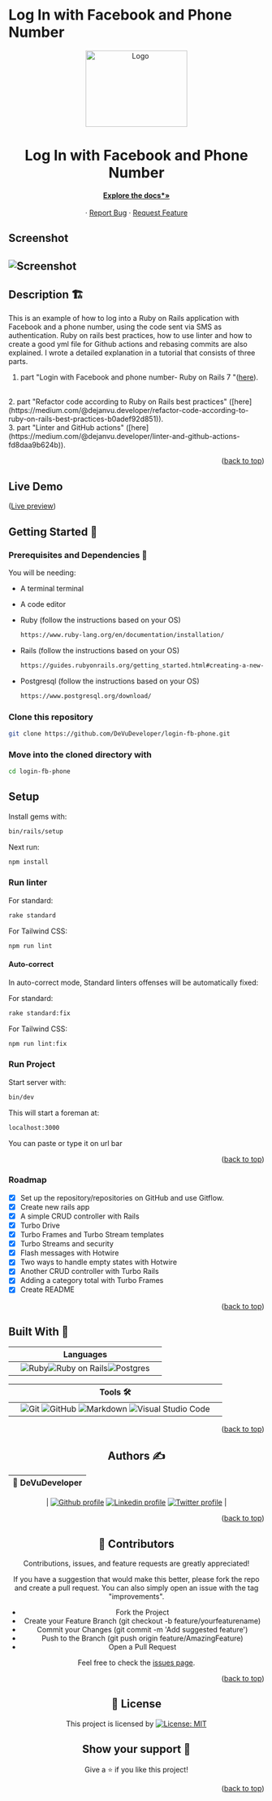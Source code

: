 # Log In with Facebook and Phone Number

<!-- PROJECT LOGO -->
<div align="center">
  <a href="https://github.com/DeVuDeveloper/login-fb-phone">
    <img src="app/assets/images/logo.png" alt="Logo" width="200" height="150">
  </a>

  <h1 align="center">Log In with Facebook and Phone Number</h1>

  <p align="center">
   
  <a href="https://github.com/DeVuDeveloper/login-fb-phone/#readme"><strong>Explore the docs*»</strong></a>
    <br />
    <br />
    ·
    <a href="https://github.com/DeVuDeveloper/login-fb-phone/issues/1">Report Bug</a>
    ·
    <a href="https://github.com/DeVuDeveloper/login-fb-phone/issues/1">Request Feature</a>
  </p>
</div>

## Screenshot

## ![Screenshot](app/assets/images//screenshot.png)


## Description 🏗️

This is an example of how to log into a Ruby on Rails application with Facebook and a phone number, using the code sent via SMS as authentication. Ruby on rails best practices, how to use linter and how to create a good yml file for Github actions and rebasing commits are also explained.
I wrote a detailed explanation in a tutorial that consists of three parts.
<br />
1. part "Login with Facebook and phone number- Ruby on Rails 7 "([here](https://medium.com/@dejanvu.developer/login-with-facebook-and-phone-number-ruby-on-rails-7-83b4e484fb35)).
<br />
2. part "Refactor code according to Ruby on Rails best practices" ([here](https://medium.com/@dejanvu.developer/refactor-code-according-to-ruby-on-rails-best-practices-b0adef92d851)).
<br />
3. part "Linter and GitHub actions" ([here](https://medium.com/@dejanvu.developer/linter-and-github-actions-fd8daa9b624b)).

<p align="right">(<a href="#top">back to top</a>)</p>

## Live Demo

([Live preview]())

## Getting Started 🏁

### Prerequisites and Dependencies 📜

You will be needing:

- A terminal terminal
- A code editor
- Ruby (follow the instructions based on your OS)
  ```bash
  https://www.ruby-lang.org/en/documentation/installation/
  ```
- Rails (follow the instructions based on your OS)

  ```bash
  https://guides.rubyonrails.org/getting_started.html#creating-a-new-rails-project-installing-rails
  ```

- Postgresql (follow the instructions based on your OS)
  ```bash
  https://www.postgresql.org/download/
  ```

### Clone this repository

```bash
git clone https://github.com/DeVuDeveloper/login-fb-phone.git
```

### Move into the cloned directory with

```bash
cd login-fb-phone

```

## Setup

Install gems with:

```bash
bin/rails/setup
```

Next run:

```bash
npm install
```

### Run linter

For standard:

```bash
rake standard
```
For Tailwind CSS:

```bash
npm run lint
```

#### Auto-correct

In auto-correct mode, Standard linters offenses will be automatically fixed:

For standard:

```bash
rake standard:fix
```

For Tailwind CSS:

```bash
npm run lint:fix
```

### Run Project

Start server with:

```bash
bin/dev
```

This will start a foreman at:

```bash
localhost:3000
```

You can paste or type it on url bar

<p align="right">(<a href="#top">back to top</a>)</p>

<!-- ROADMAP -->

### Roadmap

- [x] Set up the repository/repositories on GitHub and use Gitflow.
- [x] Create new rails app
- [x] A simple CRUD controller with Rails
- [x] Turbo Drive
- [x] Turbo Frames and Turbo Stream templates
- [x] Turbo Streams and security
- [x] Flash messages with Hotwire
- [x] Two ways to handle empty states with Hotwire
- [x] Another CRUD controller with Turbo Rails
- [x] Adding a category total with Turbo Frames
- [x] Create README

<p align="right">(<a href="#top">back to top</a>)</p>

## Built With 🔨

<div align="center">

|     | Languages                                                                                                                                                                                                                                                                                                                  |     |
| --- | -------------------------------------------------------------------------------------------------------------------------------------------------------------------------------------------------------------------------------------------------------------------------------------------------------------------------- | --- |
|     | ![Ruby](https://img.shields.io/badge/-Ruby-000000?style=flat&logo=ruby&logoColor=red)![Ruby on Rails](https://img.shields.io/badge/-Ruby_on_Rails-000000?style=flat&logo=ruby-on-rails&logoColor=blue)![Postgres](https://img.shields.io/badge/postgres-%23316192.svg?style=for-the-badge&logo=postgresql&logoColor=white) |

<div align="center">


|     | Tools 🛠️                                                                                                                                                                                                                                                                                                                                                                                                                                                                              |     |
| --- | ------------------------------------------------------------------------------------------------------------------------------------------------------------------------------------------------------------------------------------------------------------------------------------------------------------------------------------------------------------------------------------------------------------------------------------------------------------------------------------- | --- |
|     | ![Git](https://img.shields.io/badge/git-%23F05033.svg?style=for-the-badge&logo=git&logoColor=white) ![GitHub](https://img.shields.io/badge/github-%23121011.svg?style=for-the-badge&logo=github&logoColor=white) ![Markdown](https://img.shields.io/badge/markdown-%23000000.svg?style=for-the-badge&logo=markdown&logoColor=white) ![Visual Studio Code](https://img.shields.io/badge/Visual%20Studio%20Code-0078d7.svg?style=for-the-badge&logo=visual-studio-code&logoColor=white) |     |

<p align="right">(<a href="#top">back to top</a>)</p>
</div>

## Authors ✍️

<div align="center">

| 👤 DeVuDeveloper|
| -------- |

| <a target="_blank" href="https://github.com/DeVuDeveloper"><img src="https://img.shields.io/badge/github-%23121011.svg?style=for-the-badge&logo=github&logoColor=white" alt="Github profile"></a> <a target="_blank" href="https://www.linkedin.com/in/devuj/"><img src="https://img.shields.io/badge/-LinkedIn-0077b5?style=for-the-badge&logo=LinkedIn&logoColor=white" alt="Linkedin profile"></a> <a target="_blank" href="https://twitter.com/DejanVuj"><img src="https://img.shields.io/badge/-Twitter-1DA1F2?style=for-the-badge&logo=Twitter&logoColor=white" alt="Twitter profile"></a>
|

</div>

<p align="right">(<a href="#top">back to top</a>)</p>

## 🤝 Contributors

Contributions, issues, and feature requests are greatly appreciated!

If you have a suggestion that would make this better, please fork the repo and create a pull request. You can also simply open an issue with the tag "improvements".

- Fork the Project
- Create your Feature Branch (git checkout -b feature/yourfeaturename)
- Commit your Changes (git commit -m 'Add suggested feature')
- Push to the Branch (git push origin feature/AmazingFeature)
- Open a Pull Request

Feel free to check the [issues page](https://github.com/DeVuDeveloper/login-fb-phone/issues/1).

<p align="right">(<a href="#top">back to top</a>)</p>

## 📝 License

This project is licensed by [![License: MIT](https://img.shields.io/badge/License-MIT-yellow.svg)](LICENSE)

## Show your support 💪

Give a ⭐️ if you like this project!

<p align="right">(<a href="#top">back to top</a>)</p>